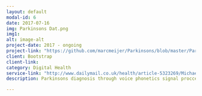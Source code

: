 ```yaml
---
layout: default
modal-id: 6
date: 2017-07-16
img: Parkinsons Dat.png
img1:
alt: image-alt
project-date: 2017 - ongoing
project-link: "https://github.com/marcmeijer/Parkinsons/blob/master/Parkinson%20Final.ipynb"
client: Bootstrap
client-link:
category: Digital Health
service-link: "http://www.dailymail.co.uk/health/article-5323269/Michael-J-Fox-pledges-100-000-UK-university-develop-Parkinson-s-app.html"
description: Parkinsons diagnosis through voice phonetics signal proccesing and pattern recognition. Voice metrics are correlated with patients with Parkinsons disease and healthy patients.

---
```

